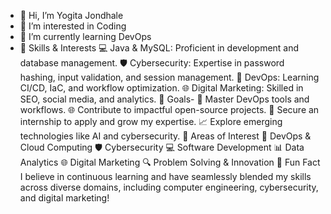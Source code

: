 - 👋 Hi, I’m Yogita Jondhale
- 👀 I’m interested in Coding 
- 🌱 I’m currently learning DevOps
- 🔧 Skills & Interests
          💻 Java & MySQL: Proficient in development and database management.
          🛡️ Cybersecurity: Expertise in password hashing, input validation, and session management.
          🚀 DevOps: Learning CI/CD, IaC, and workflow optimization.
          🌐 Digital Marketing: Skilled in SEO, social media, and analytics.
🌟 Goals-
          🌟 Master DevOps tools and workflows.
          🌐 Contribute to impactful open-source projects.
          💼 Secure an internship to apply and grow my expertise.
          📈 Explore emerging technologies like AI and cybersecurity.
🌟 Areas of Interest
          🚀 DevOps & Cloud Computing
          🛡️ Cybersecurity
          💻 Software Development
          📊 Data Analytics
          🌐 Digital Marketing
          🔍 Problem Solving & Innovation
  🌟 Fun Fact
          I believe in continuous learning and have seamlessly blended my skills across diverse domains, including computer engineering, cybersecurity, and digital marketing!
<!---
yogitarj/yogitarj is a ✨ special ✨ repository because its `README.md` (this file) appears on your GitHub profile.
You can click the Preview link to take a look at your changes.
--->
